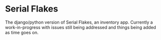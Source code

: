 # Serial Flakes

The django/python version of Serial Flakes, an inventory app.
Currently a work-in-progress with issues still being addressed and things being added as time goes on. 
